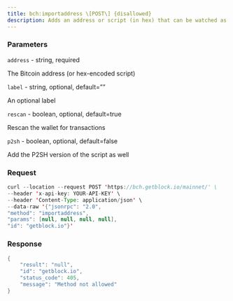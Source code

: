 ```yaml
---
title: bch:importaddress \[POST\] {disallowed}
description: Adds an address or script (in hex) that can be watched as if it were inyour wallet but cannot be used to spend. Requires a new wallet backup.Note This call can take over an hour to complete if rescan is true,during that time, other rpc calls may report that the imported addressexists but related transactions are still missing, leading totemporarily incorrect/bogus balances and unspent outputs until rescancompletes.If you have the full public key, you should call importpubkey instead ofthis.Hint use importmulti to import more than one address.Note If you import a non-standard raw script in hex form, outputssending to it will be treated as change, and not show up in many RPCs.Note Use “getwalletinfo” to query the scanning progress.
---
```


### Parameters


`address` - string, required

The Bitcoin address (or hex-encoded script)

`label` - string, optional, default=””

An optional label

`rescan` - boolean, optional, default=true

Rescan the wallet for transactions

`p2sh` - boolean, optional, default=false

Add the P2SH version of the script as well

### Request

``` java
curl --location --request POST 'https://bch.getblock.io/mainnet/' \ 
--header 'x-api-key: YOUR-API-KEY' \ 
--header 'Content-Type: application/json' \ 
--data-raw '{"jsonrpc": "2.0",
"method": "importaddress",
"params": [null, null, null, null],
"id": "getblock.io"}'
```

###  Response

``` java
{
    "result": "null",
    "id": "getblock.io",
    "status_code": 405,
    "message": "Method not allowed"
}
```

